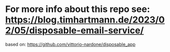 # For more info about this repo see: https://blog.timhartmann.de/2023/02/05/disposable-email-service/
based on: https://github.com/vittorio-nardone/disposable_app